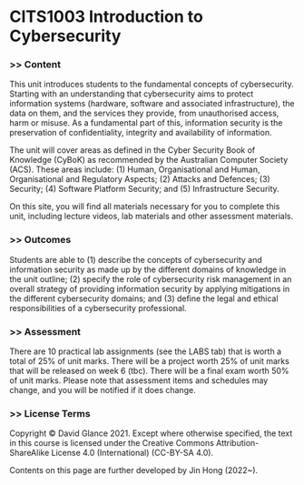 # CITS1003 Introduction to Cybersecurity

### >> Content

This unit introduces students to the fundamental concepts of cybersecurity. Starting with an understanding that cybersecurity aims to protect information systems (hardware, software and associated infrastructure), the data on them, and the services they provide, from unauthorised access, harm or misuse. As a fundamental part of this, information security is the preservation of confidentiality, integrity and availability of information.

The unit will cover areas as defined in the Cyber Security Book of Knowledge (CyBoK) as recommended by the Australian Computer Society (ACS). These areas include: (1) Human, Organisational and Human, Organisational and Regulatory Aspects; (2) Attacks and Defences; (3) Security; (4) Software Platform Security; and (5) Infrastructure Security.

On this site, you will find all materials necessary for you to complete this unit, including lecture videos, lab materials and other assessment materials.

### >> Outcomes

Students are able to (1) describe the concepts of cybersecurity and information security as made up by the different domains of knowledge in the unit outline; (2) specify the role of cybersecurity risk management in an overall strategy of providing information security by applying mitigations in the different cybersecurity domains; and (3) define the legal and ethical responsibilities of a cybersecurity professional.

### >> Assessment

There are 10 practical lab assignments (see the LABS tab) that is worth a total of 25% of unit marks. There will be a project worth 25% of unit marks that will be released on week 6 (tbc). There will be a final exam worth 50% of unit marks. Please note that assessment items and schedules may change, and you will be notified if it does change.

### >> License Terms

Copyright © David Glance 2021. Except where otherwise specified, the text in this course is licensed under the Creative Commons Attribution-ShareAlike License 4.0 (International) (CC-BY-SA 4.0).

Contents on this page are further developed by Jin Hong (2022\~).
